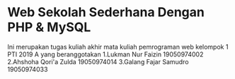 # Web Sekolah Sederhana Dengan PHP & MySQL 


Ini merupakan tugas kuliah akhir mata kuliah pemrograman web kelompok 1 PTI 2019 A yang beranggotakan
1.Lukman Nur Faizin 19050974002
2.Ahshoha Qori'a Zulda 19050974014
3.Galang Fajar Samudro 19050974033





